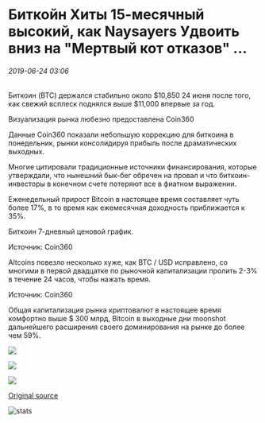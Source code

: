 # Биткойн Хиты 15-месячный высокий, как Naysayers Удвоить вниз на "Мертвый кот отказов" ...

###### 2019-06-24 03:06

Биткоин (BTC) держался стабильно около $10,850 24 июня после того, как свежий всплеск поднялся выше $11,000 впервые за год.

Визуализация рынка любезно предоставлена Coin360

Данные Coin360 показали небольшую коррекцию для биткоина в понедельник, рынки консолидируя прибыль после драматических выходных.

Многие цитировали традиционные источники финансирования, которые утверждали, что нынешний бык-бег обречен на провал и что биткоин-инвесторы в конечном счете потеряют все в фиатном выражении.

Еженедельный прирост Bitcoin в настоящее время составляет чуть более 17%, в то время как ежемесячная доходность приближается к 35%.

Биткоин 7-дневный ценовой график.

Источник: Coin360

Altcoins повезло несколько хуже, как BTC / USD исправлено, со многими в первой двадцатке по рыночной капитализации пролить 2-3% в течение 24 часов, чтобы нажать время.

Источник: Coin360

Общая капитализация рынка криптовалют в настоящее время комфортно выше $ 300 млрд, Bitcoin в выходные дни moonshot дальнейшего расширения своего доминирования на рынке до более чем 59%.

![](https://s3.cointelegraph.com/storage/uploads/view/cbc34f3fee5df1e210bea7d3c1d6d277.png)

![](https://s3.cointelegraph.com/storage/uploads/view/6bf3b330861ed650220967707eb95a7a.png)

![](https://s3.cointelegraph.com/storage/uploads/view/2c2b9e2df5152c380b15de4e9b058291.png)

[Original source](https://cointelegraph.com/news/bitcoin-hits-15-month-high-as-naysayers-double-down-on-dead-cat-bounce)

![stats](https://c.statcounter.com/11760860/0/a89fa40b/1/ "stats")